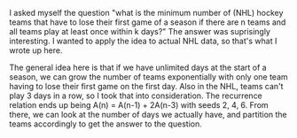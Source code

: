 I asked myself the question "what is the minimum number of (NHL) hockey teams that have to lose their first game of a season if there are n teams and all teams play at least once within k days?" The answer was suprisingly interesting. I wanted to apply the idea to actual NHL data, so that's what I wrote up here.

The general idea here is that if we have unlimited days at the start of a season, we can grow the number of teams exponentially with only one team having to lose their first game on the first day. Also in the NHL, teams can't play 3 days in a row, so I took that into consideration. The recurrence relation ends up being A(n) = A(n-1) + 2A(n-3) with seeds 2, 4, 6. From there, we can look at the number of days we actually have, and partition the teams accordingly to get the answer to the question.
